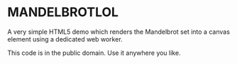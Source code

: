 MANDELBROTLOL
=============

A very simple HTML5 demo which renders the Mandelbrot set into a canvas element using a dedicated web worker.

This code is in the public domain. Use it anywhere you like.
